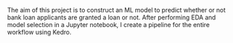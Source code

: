 The aim of this project is to construct an ML model to predict whether or not bank loan applicants are granted a loan or not. 
After performing EDA and model selection in a Jupyter notebook, I create a pipeline for the entire workflow using Kedro.
